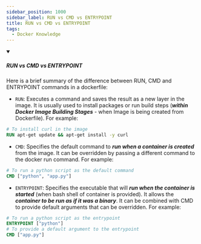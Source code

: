 ```yaml
---
sidebar_position: 1000
sidebar_label: RUN vs CMD vs ENTRYPOINT
title: RUN vs CMD vs ENTRYPOINT
tags:
  - Docker Knowledge
---
```


<!-- https://brandfolder.com/workbench/extract-text-from-image -->
<!-- ![for root](/img/interviews/angular/forroot.png) -->

<details open>
<summary><h5>RUN vs CMD vs ENTRYPOINT</h5></summary>

Here is a brief summary of the difference between RUN, CMD and ENTRYPOINT commands in a dockerfile:

- `RUN`: Executes a command and saves the result as a new layer in the image. It is usually used to install packages or run build steps (***within Docker Image Building Stages*** - when Image is being created from Dockerfile). For example:

```dockerfile
# To install curl in the image
RUN apt-get update && apt-get install -y curl
```

- `CMD`: Specifies the default command to ***run when a container is created*** from the image. It can be overridden by passing a different command to the docker run command. For example:

```dockerfile
# To run a python script as the default command
CMD ["python", "app.py"]
```

- `ENTRYPOINT`: Specifies the executable that will ***run when the container is started*** (when bash shell of container is provided). It allows the ***container to be run as if it was a binary***. It can be combined with CMD to provide default arguments that can be overridden. For example:

```dockerfile
# To run a python script as the entrypoint
ENTRYPOINT ["python"]
# To provide a default argument to the entrypoint
CMD ["app.py"]
```

</details>
